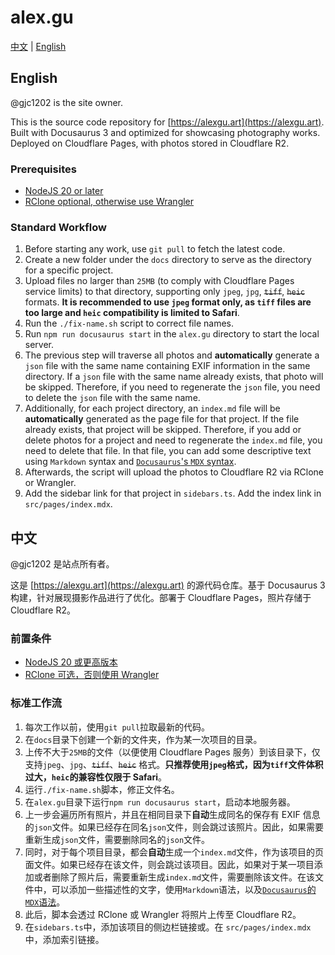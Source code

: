 # alex.gu

[中文](#中文) | [English](#english)

## English

@gjc1202 is the site owner.

This is the source code repository for [https://alexgu.art](https://alexgu.art). Built with Docusaurus 3 and optimized for showcasing photography works. Deployed on Cloudflare Pages, with photos stored in Cloudflare R2.

### Prerequisites

- [NodeJS 20 or later](https://nodejs.org/zh-cn/download)
- [RClone optional, otherwise use Wrangler](https://rclone.org/downloads/)

### Standard Workflow

1. Before starting any work, use `git pull` to fetch the latest code.
2. Create a new folder under the `docs` directory to serve as the directory for a specific project.
3. Upload files no larger than `25MB` (to comply with Cloudflare Pages service limits) to that directory, supporting only `jpeg`, `jpg`, ~~`tiff`~~, ~~`heic`~~ formats. **It is recommended to use `jpeg` format only, as `tiff` files are too large and `heic` compatibility is limited to Safari**.
4. Run the `./fix-name.sh` script to correct file names.
5. Run `npm run docusaurus start` in the `alex.gu` directory to start the local server.
6. The previous step will traverse all photos and **automatically** generate a `json` file with the same name containing EXIF information in the same directory. If a `json` file with the same name already exists, that photo will be skipped. Therefore, if you need to regenerate the `json` file, you need to delete the `json` file with the same name.
7. Additionally, for each project directory, an `index.md` file will be **automatically** generated as the page file for that project. If the file already exists, that project will be skipped. Therefore, if you add or delete photos for a project and need to regenerate the `index.md` file, you need to delete that file. In that file, you can add some descriptive text using `Markdown` syntax and [`Docusaurus`'s `MDX` syntax](https://docusaurus.io/docs/markdown-features/react).
8. Afterwards, the script will upload the photos to Cloudflare R2 via RClone or Wrangler.
9. Add the sidebar link for that project in `sidebars.ts`. Add the index link in `src/pages/index.mdx`.

## 中文

@gjc1202 是站点所有者。

这是 [https://alexgu.art](https://alexgu.art) 的源代码仓库。基于 Docusaurus 3 构建，针对展现摄影作品进行了优化。部署于 Cloudflare Pages，照片存储于 Cloudflare R2。

### 前置条件

- [NodeJS 20 或更高版本](https://nodejs.org/dist/v22.19.0/)
- [RClone 可选，否则使用 Wrangler](https://rclone.org/downloads/)

### 标准工作流

1. 每次工作以前，使用`git pull`拉取最新的代码。
2. 在`docs`目录下创建一个新的文件夹，作为某一次项目的目录。
3. 上传不大于`25MB`的文件（以便使用 Cloudflare Pages 服务）到该目录下，仅支持`jpeg`、`jpg`、~~`tiff`~~、~~`heic`~~ 格式。**只推荐使用`jpeg`格式，因为`tiff`文件体积过大，`heic`的兼容性仅限于 Safari**。
4. 运行`./fix-name.sh`脚本，修正文件名。
5. 在`alex.gu`目录下运行`npm run docusaurus start`，启动本地服务器。
6. 上一步会遍历所有照片，并且在相同目录下**自动**生成同名的保存有 EXIF 信息的`json`文件。如果已经存在同名`json`文件，则会跳过该照片。因此，如果需要重新生成`json`文件，需要删除同名的`json`文件。
7. 同时，对于每个项目目录，都会**自动**生成一个`index.md`文件，作为该项目的页面文件。如果已经存在该文件，则会跳过该项目。因此，如果对于某一项目添加或者删除了照片后，需要重新生成`index.md`文件，需要删除该文件。在该文件中，可以添加一些描述性的文字，使用`Markdown`语法，以及[`Docusaurus`的`MDX`语法](https://docusaurus.io/docs/markdown-features/react)。
8. 此后，脚本会透过 RClone 或 Wrangler 将照片上传至 Cloudflare R2。
9. 在`sidebars.ts`中，添加该项目的侧边栏链接或。在 `src/pages/index.mdx` 中，添加索引链接。
